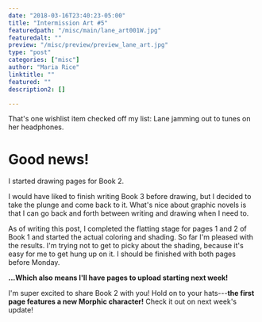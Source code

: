 ```yaml
---
date: "2018-03-16T23:40:23-05:00"
title: "Intermission Art #5"
featuredpath: "/misc/main/lane_art001W.jpg"
featuredalt: ""
preview: "/misc/preview/preview_lane_art.jpg"
type: "post"
categories: ["misc"]
author: "Maria Rice"
linktitle: ""
featured: ""
description2: []

---
```


That's one wishlist item checked off my list: Lane jamming
out to tunes on her headphones.

# Good news!

I started drawing pages for Book 2.

I would have liked to finish writing Book 3 before drawing,
but I decided to take the plunge and come back to it. What's
nice about graphic novels is that I can go back and forth
between writing and drawing when I need to.

As of writing this post, I completed the flatting stage for
pages 1 and 2 of Book 1 and started the actual coloring and
shading. So far I'm pleased with the results. I'm trying not
to get to picky about the shading, because it's easy for me to
get hung up on it. I should be finished with both pages before
Monday.

**...Which also means I'll have pages to upload starting next
week!**

I'm super excited to share Book 2 with you! Hold on to your
hats---**the first page features a new Morphic character!**
Check it out on next week's update!
